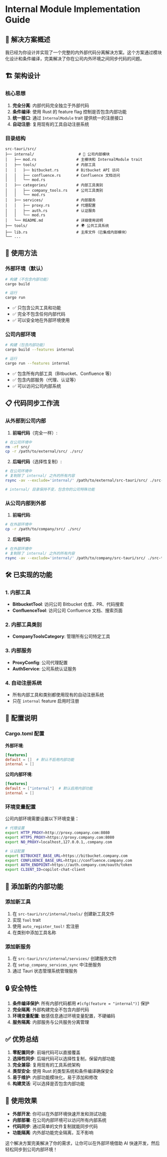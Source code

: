 # Internal Module Implementation Guide

## 🎯 解决方案概述

我已经为你设计并实现了一个完整的内外部代码分离解决方案。这个方案通过模块化设计和条件编译，完美解决了你在公司内外环境之间同步代码的问题。

## 🏗️ 架构设计

### 核心思想
1. **完全分离**: 内部代码完全独立于外部代码
2. **条件编译**: 使用 Rust 的 feature flag 控制是否包含内部功能
3. **统一接口**: 通过 `InternalModule` trait 提供统一的注册接口
4. **自动注册**: 复用现有的工具自动注册系统

### 目录结构
```
src-tauri/src/
├── internal/                    # 🏢 公司内部模块
│   ├── mod.rs                  # 主模块和 InternalModule trait
│   ├── tools/                  # 内部工具
│   │   ├── bitbucket.rs        # Bitbucket API 访问
│   │   ├── confluence.rs       # Confluence 文档访问
│   │   └── mod.rs
│   ├── categories/             # 内部工具类别
│   │   ├── company_tools.rs    # 公司工具类别
│   │   └── mod.rs
│   ├── services/               # 内部服务
│   │   ├── proxy.rs            # 代理配置
│   │   ├── auth.rs             # 认证服务
│   │   └── mod.rs
│   └── README.md               # 详细使用说明
├── tools/                      # 🌍 公共工具系统
├── lib.rs                      # 主库文件（已集成内部模块）
└── ...
```

## 🚀 使用方法

### 外部环境（默认）
```bash
# 构建（不包含内部功能）
cargo build

# 运行
cargo run
```
- ✅ 只包含公共工具和功能
- ✅ 完全不包含任何内部代码
- ✅ 可以安全地在外部环境使用

### 公司内部环境
```bash
# 构建（包含内部功能）
cargo build --features internal

# 运行
cargo run --features internal
```
- ✅ 包含所有内部工具（Bitbucket、Confluence 等）
- ✅ 包含内部服务（代理、认证等）
- ✅ 可以访问公司内部系统

## 📋 代码同步工作流

### 从外部到公司内部

1. **前端代码**（完全一样）:
```bash
# 在公司环境中
rm -rf src/
cp -r /path/to/external/src/ ./src/
```

2. **后端代码**（选择性复制）:
```bash
# 在公司环境中
# 复制除了 internal/ 之外的所有内容
rsync -av --exclude='internal/' /path/to/external/src-tauri/src/ ./src-tauri/src/

# internal/ 目录保持不变，包含你的公司特殊功能
```

### 从公司内部到外部

1. **前端代码**:
```bash
# 在外部环境中
cp -r /path/to/company/src/ ./src/
```

2. **后端代码**:
```bash
# 在外部环境中
# 复制除了 internal/ 之外的所有内容
rsync -av --exclude='internal/' /path/to/company/src-tauri/src/ ./src-tauri/src/
```

## 🛠️ 已实现的功能

### 1. 内部工具
- **BitbucketTool**: 访问公司 Bitbucket 仓库、PR、代码搜索
- **ConfluenceTool**: 访问公司 Confluence 文档、搜索页面

### 2. 内部工具类别
- **CompanyToolsCategory**: 管理所有公司特定工具

### 3. 内部服务
- **ProxyConfig**: 公司代理配置
- **AuthService**: 公司系统认证服务

### 4. 自动注册系统
- 所有内部工具和类别都使用现有的自动注册系统
- 只在 `internal` feature 启用时注册

## 🔧 配置说明

### Cargo.toml 配置

**外部环境**:
```toml
[features]
default = []  # 默认不启用内部功能
internal = []
```

**公司内部环境**:
```toml
[features]
default = ["internal"]  # 默认启用内部功能
internal = []
```

### 环境变量配置

公司内部环境需要设置以下环境变量：
```bash
# 代理设置
export HTTP_PROXY=http://proxy.company.com:8080
export HTTPS_PROXY=https://proxy.company.com:8080
export NO_PROXY=localhost,127.0.0.1,.company.com

# 认证配置
export BITBUCKET_BASE_URL=https://bitbucket.company.com
export CONFLUENCE_BASE_URL=https://confluence.company.com
export AUTH_ENDPOINT=https://auth.company.com/oauth/token
export CLIENT_ID=copilot-chat-client
```

## 📝 添加新的内部功能

### 添加新工具

1. 在 `src-tauri/src/internal/tools/` 创建新工具文件
2. 实现 `Tool` trait
3. 使用 `auto_register_tool!` 宏注册
4. 在类别中添加工具名称

### 添加新服务

1. 在 `src-tauri/src/internal/services/` 创建服务文件
2. 在 `setup_company_services_sync` 中注册服务
3. 通过 Tauri 状态管理系统管理服务

## 🔒 安全特性

1. **条件编译保护**: 所有内部代码都用 `#[cfg(feature = "internal")]` 保护
2. **完全隔离**: 外部构建完全不包含内部代码
3. **环境变量配置**: 敏感信息通过环境变量配置，不硬编码
4. **服务隔离**: 内部服务与公共服务分离管理

## ✅ 优势总结

1. **零配置同步**: 前端代码可以直接覆盖
2. **选择性同步**: 后端代码可以选择性复制，保留内部功能
3. **完全兼容**: 复用现有的工具系统架构
4. **类型安全**: 使用 Rust 的类型系统和条件编译确保安全
5. **易于维护**: 内部功能模块化，易于添加和修改
6. **构建灵活**: 可以选择是否包含内部功能

## 🎉 使用效果

- **外部开发**: 你可以在外部环境快速开发和测试功能
- **内部部署**: 在公司内部环境可以访问所有内部系统
- **代码同步**: 通过简单的文件复制就能同步代码
- **功能隔离**: 内外部功能完全隔离，互不影响

这个解决方案完美解决了你的需求，让你可以在外部环境借助 AI 快速开发，然后轻松同步到公司内部环境！
